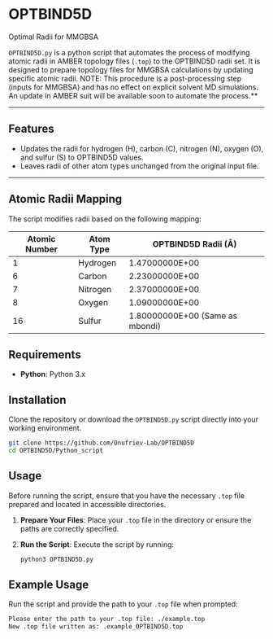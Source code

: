 # OPTBIND5D
Optimal Radii for MMGBSA


`OPTBIND5D.py` is a python script that automates the process of modifying atomic radii in AMBER topology files (`.top`) to the OPTBIND5D radii set. It is designed to prepare topology files for MMGBSA calculations by updating specific atomic radii.
NOTE: This procedure is a post-processing step (inputs for MMGBSA) and has no effect on explicit solvent MD simulations. An update in AMBER suit will be available soon to automate the process.** 

---

## Features

- Updates the radii for hydrogen (H), carbon (C), nitrogen (N), oxygen (O), and sulfur (S) to OPTBIND5D values.
- Leaves radii of other atom types unchanged from the original input file.


---

## Atomic Radii Mapping

The script modifies radii based on the following mapping:

| Atomic Number | Atom Type  | OPTBIND5D Radii (Å)      |
|---------------|------------|--------------------------|
| 1             | Hydrogen   | 1.47000000E+00          |
| 6             | Carbon     | 2.23000000E+00          |
| 7             | Nitrogen   | 2.37000000E+00          |
| 8             | Oxygen     | 1.09000000E+00          |
| 16            | Sulfur     | 1.80000000E+00 (Same as mbondi) |


## Requirements

- **Python**: Python 3.x


## Installation

Clone the repository or download the `OPTBIND5D.py` script directly into your working environment.

```bash
git clone https://github.com/Onufriev-Lab/OPTBIND5D
cd OPTBIND5D/Python_script
```

## Usage

Before running the script, ensure that you have the necessary `.top` file prepared and located in accessible directories.

1. **Prepare Your Files**: Place your `.top` file in the directory or ensure the paths are correctly specified.
2. **Run the Script**: Execute the script by running:

   ```bash
   python3 OPTBIND5D.py
   ```

## Example Usage

Run the script and provide the path to your `.top` file when prompted:

```bash
Please enter the path to your .top file: ./example.top
New .top file written as: .example_OPTBIND5D.top
